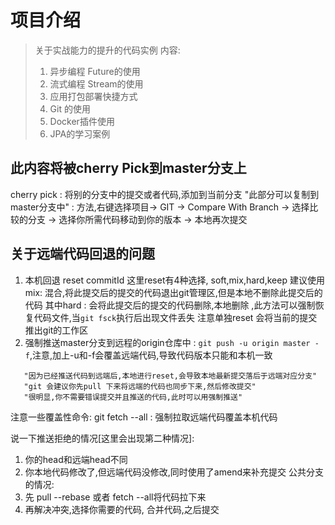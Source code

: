 # 项目介绍
> 关于实战能力的提升的代码实例
> 内容:
> 1. 异步编程 Future的使用
> 2. 流式编程 Stream的使用
> 3. 应用打包部署快捷方式
> 4. Git 的使用
> 5. Docker插件使用 
> 6. JPA的学习案例

## 此内容将被cherry Pick到master分支上
cherry pick : 将别的分支中的提交或者代码,添加到当前分支
"此部分可以复制到master分支中" : 
    方法,右键选择项目-> GIT -> Compare With Branch -> 选择比较的分支 -> 选择你所需代码移动到你的版本 -> 本地再次提交


## 关于远端代码回退的问题
1. 本机回退 reset commitId 
   这里reset有4种选择, soft,mix,hard,keep 
   建议使用mix: 混合,将此提交后的提交的代码退出git管理区,但是本地不删除此提交后的代码 
   其中hard : 会将此提交后的提交的代码删除,本地删除 ,此方法可以强制恢复代码文件,当`git fsck`执行后出现文件丢失 
   注意单独reset 会将当前的提交推出git的工作区
2. 强制推送master分支到远程的origin仓库中 :
   `git push -u origin master -f`,注意,加上-u和-f会覆盖远端代码,导致代码版本只能和本机一致
```
   "因为已经推送代码到远端后,本地进行reset,会导致本地最新提交落后于远端对应分支"
   "git 会建议你先pull 下来将远端的代码也同步下来,然后修改提交"
   "很明显,你不需要错误提交并且推送的代码,此时可以用强制推送"
```

注意一些覆盖性命令: git fetch --all : 强制拉取远端代码覆盖本机代码

说一下推送拒绝的情况[这里会出现第二种情况]:
1. 你的head和远端head不同
2. 你本地代码修改了,但远端代码没修改,同时使用了amend来补充提交
公共分支的情况:
1. 先 pull --rebase 或者 fetch --all将代码拉下来
2. 再解决冲突,选择你需要的代码, 合并代码,之后提交